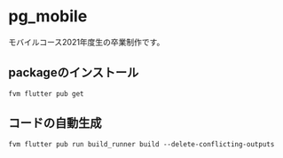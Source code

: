# pg_mobile
モバイルコース2021年度生の卒業制作です。

## packageのインストール
```
fvm flutter pub get
```

## コードの自動生成
```
fvm flutter pub run build_runner build --delete-conflicting-outputs
```
